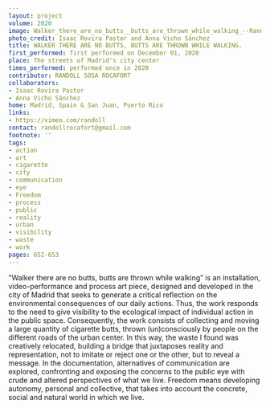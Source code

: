 ```yaml
---
layout: project
volume: 2020
image: Walker_there_are_no_butts__butts_are_thrown_while_walking_--Randoll_Sosa_Rocafort.jpg
photo_credit: Isaac Rovira Pastor and Anna Vicho Sánchez
title: WALKER THERE ARE NO BUTTS, BUTTS ARE THROWN WHILE WALKING.
first_performed: first performed on December 01, 2020
place: The streets of Madrid's city center
times_performed: performed once in 2020
contributor: RANDOLL SOSA ROCAFORT
collaborators:
- Isaac Rovira Pastor
- Anna Vicho Sánchez
home: Madrid, Spain & San Juan, Puerto Rico
links:
- https://vimeo.com/randoll
contact: randollrocafort@gmail.com
footnote: ''
tags:
- action
- art
- cigarette
- city
- communication
- eye
- Freedom
- process
- public
- reality
- urban
- visibility
- waste
- work
pages: 652-653
---
```



"Walker there are no butts, butts are thrown while walking” is an installation, video-performance and process art piece, designed and developed in the city of Madrid that seeks to generate a critical reflection on the environmental consequences of our daily actions. Thus, the work responds to the need to give visibility to the ecological impact of individual action in the public space. Consequently, the work consists of collecting and moving a large quantity of cigarette butts, thrown (un)consciously by people on the different roads of the urban center. In this way, the waste I found was creatively relocated, building a bridge that juxtaposes reality and representation, not to imitate or reject one or the other, but to reveal a message. In the documentation, alternatives of communication are explored, confronting and exposing the concerns to the public eye with crude and altered perspectives of what we live. Freedom means developing autonomy, personal and collective, that takes into account the concrete, social and natural world in which we live.
